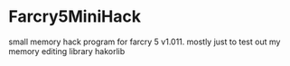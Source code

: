 # Farcry5MiniHack
small memory hack program for farcry 5 v1.011. mostly just to test out my memory editing library hakorlib

